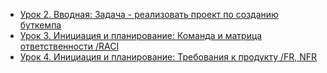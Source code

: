 * [Урок 2. Вводная: Задача - реализовать проект по созданию буткемпа](https://youtu.be/wbc0VwGFTdQ)
* [Урок 3. Инициация и планирование: Команда и матрица ответственности /RACI](https://youtu.be/gWz2b8iViN4)
* [Урок 4. Инициация и планирование: Требования к продукту /FR, NFR](https://youtu.be/n2jRhNh97gE)